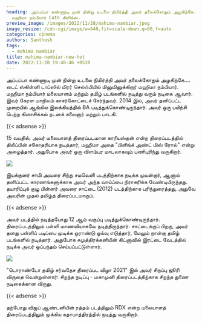 ```yaml
---
heading: அப்பப்பா கண்ணாடி முன் நின்று உடலை நிமிர்த்தி அவர் தலைக்கோதும் அழகிற்கே.
  மஹிமா நம்பியார் Cute கிளிக்ஸ்.
preview_image: /images/2022/11/28/mahima-nambiar.jpeg
image_resize: /cdn-cgi/image/w=640,fit=scale-down,q=80,f=auto
categories: cinema
authors: Santhosh
tags:
  - mahima nambiar
title: mahima-nambiar-new-hot
date: 2022-11-28 19:40:46 +0530
---
```

அப்பப்பா கண்ணாடி முன் நின்று உடலை நிமிர்த்தி அவர் தலைக்கோதும் அழகிற்கே.... டைட் ஸ்கின்னி டாப்ஸில் மிரர் செல்ஃபியில் மினுமினுக்கிறார் மஹிமா நம்பியார். 
மஹிமா நம்பியார் மலையாளம் மற்றும் தமிழ் படங்களில்  நடித்து வரும் நடிகை ஆவார். இவர் கேரள மாநிலம் காசர்கோட்டைச் சேர்ந்தவர். 2014 இல், அவர் தனிப்பட்ட முறையில் ஆங்கில இலக்கியத்தில் BA படித்துக்கொண்டிருந்தார். அவர் ஒரு பயிற்சி பெற்ற கிளாசிக்கல் நடனக் கலைஞர் மற்றும் பாடகி.

{{< adsense >}} 


15 வயதில், அவர் மலையாளத் திரைப்படமான காரியஸ்தன் என்ற திரைப்படத்தில் திலீப்பின் சகோதரியாக நடித்தார், மஹிமா அதை "பிளிங்க் அண்ட் மிஸ் ரோல்" என்று அழைத்தார். அதுபோக அவர் ஒரு விளம்பர மாடலாகவும் பணிபுரிந்து வருகிறார். 

![](/images/2022/11/28/mahima-nambiar-new-hot.jpeg)

இயக்குனர் சாமி அவரை சிந்து சமவெளி படத்திற்காக நடிக்க முயன்றார், ஆனால் தனிப்பட்ட காரணங்களுக்காக அவர் அந்த வாய்ப்பை நிராகரிக்க வேண்டியிருந்தது. தயாரிப்புக் குழு பின்னர் அவரை சாட்டை (2012) படத்திற்காக பரிந்துரைத்தது, அதுவே அவரின் முதல் தமிழ்த் திரைப்படமாகும். 

{{< adsense >}} 


அவர் படத்தில் நடித்தபோது 12 ஆம் வகுப்பு படித்துக்கொண்டிருந்தார். திரைப்படத்திலும் பள்ளி மாணவியாகவே நடித்திருந்தார். சாட்டைக்குப் பிறகு, அவர் தனது பள்ளிப் படிப்பை முடிக்க ஓராண்டு ஓய்வு எடுத்தார்,‌ மேலும் நான்கு தமிழ் படங்களில் நடித்தார். அதுபோக சமுத்திரக்கனியின் கிட்னாவில் இரட்டை வேடத்தில் நடிக்க அவர் ஒப்பந்தம் செய்யப்பட்டுள்ளார்.


![](/images/2022/11/28/mahima-nambiar-new-hot44.jpeg)

"டொராண்டோ தமிழ் சர்வதேச திரைப்பட விழா 2021" இல் அவர் சிறப்பு ஜூரி விருதை வென்றுள்ளார்: சிறந்த நடிப்பு - மகாமுனி திரைப்படத்திற்காக சிறந்த துணை நடிகைக்கான விருது.

{{< adsense >}} 


தற்போது விஜய் ஆண்டனியின் ரத்தம் படத்திலும் RDX என்ற மலையாளத் திரைப்படத்திலும் முக்கிய கதாபாத்திரத்தில் நடித்து வருகிறார்.